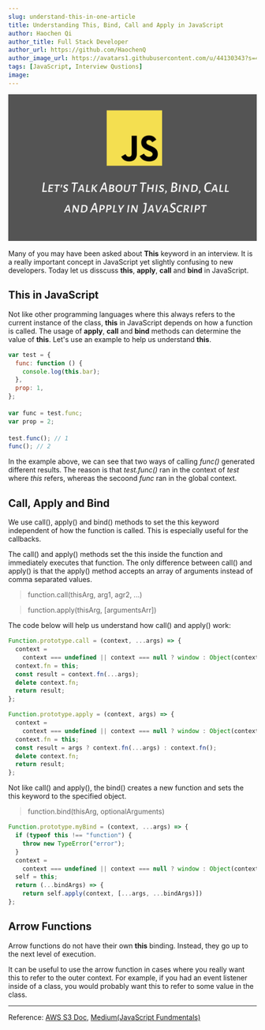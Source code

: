 ```yaml
---
slug: understand-this-in-one-article
title: Understanding This, Bind, Call and Apply in JavaScript
author: Haochen Qi
author_title: Full Stack Developer
author_url: https://github.com/HaochenQ
author_image_url: https://avatars1.githubusercontent.com/u/44130343?s=400&u=a5a4729addf5c5b972d1d6220546273ff6e00eb4&v=4
tags: [JavaScript, Interview Qustions]
image:
---
```


![question](../static/img/JS-Bind.png)

Many of you may have been asked about **This** keyword in an interview. It is a really important concept in JavaScript yet slightly confusing to new developers. Today let us disscuss **this**, **apply**, **call** and **bind** in JavaScript.

<!--truncate-->

## **This** in JavaScript

Not like other programming languages where this always refers to the current instance of the class, **this** in JavaScript depends on how a function is called. The usage of **apply**, **call** and **bind** methods can determine the value of **this**. Let's use an example to help us understand **this**.

```javascript
var test = {
  func: function () {
    console.log(this.bar);
  },
  prop: 1,
};

var func = test.func;
var prop = 2;

test.func(); // 1
func(); // 2
```

In the example above, we can see that two ways of calling _func()_ generated different results. The reason is that _test.func()_ ran in the context of _test_ where _this_ refers, whereas the secoond _func_ ran in the global context.

## **Call**, **Apply** and **Bind**

We use call(), apply() and bind() methods to set the this keyword independent of how the function is called. This is especially useful for the callbacks.

The call() and apply() methods set the this inside the function and immediately executes that function. The only difference between call() and apply() is that the apply() method accepts an array of arguments instead of comma separated values.

> function.call(thisArg, arg1, agr2, ...)

> function.apply(thisArg, [argumentsArr])

The code below will help us understand how call() and apply() work:

```javascript
Function.prototype.call = (context, ...args) => {
  context =
    context === undefined || context === null ? window : Object(context);
  context.fn = this;
  const result = context.fn(...args);
  delete context.fn;
  return result;
};
```

```javascript
Function.prototype.apply = (context, args) => {
  context =
    context === undefined || context === null ? window : Object(context);
  context.fn = this;
  const result = args ? context.fn(...args) : context.fn();
  delete context.fn;
  return result;
};
```

Not like call() and apply(), the bind() creates a new function and sets the this keyword to the specified object.

> function.bind(thisArg, optionalArguments)

```javascript
Function.prototype.myBind = (context, ...args) => {
  if (typeof this !== "function") {
    throw new TypeError("error");
  }
  context =
    context === undefined || context === null ? window : Object(context);
  self = this;
  return (...bindArgs) => {
    return self.apply(context, [...args, ...bindArgs)])
};
```

## Arrow Functions

Arrow functions do not have their own **this** binding. Instead, they go up to the next level of execution.

It can be useful to use the arrow function in cases where you really want this to refer to the outer context. For example, if you had an event listener inside of a class, you would probably want this to refer to some value in the class.

---

Reference: [AWS S3 Doc](https://developer.mozilla.org/en-US/docs/Web/JavaScript/Reference/Operators/this),
[Medium(JavaScript Fundmentals)](https://blog.bitsrc.io/understanding-call-bind-and-apply-methods-in-javascript-33dbf3217be)

